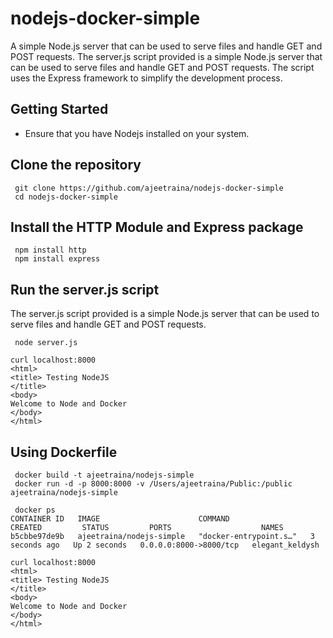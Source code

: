 # nodejs-docker-simple

A simple Node.js server that can be used to serve files and handle GET and POST requests. 
The server.js script provided is a simple Node.js server that can be used to serve files and handle GET and POST requests.
The script uses the Express framework to simplify the development process.

## Getting Started

- Ensure that you have Nodejs installed on your system.

## Clone the repository

```
 git clone https://github.com/ajeetraina/nodejs-docker-simple
 cd nodejs-docker-simple
```

## Install the HTTP Module and Express package

```
 npm install http
 npm install express
```

## Run the server.js script

The server.js script provided is a simple Node.js server that can be used to serve files and handle GET and POST requests.

```
 node server.js
```

```
curl localhost:8000
<html>
<title> Testing NodeJS
</title>
<body>
Welcome to Node and Docker
</body>
</html>
```


## Using Dockerfile

```
 docker build -t ajeetraina/nodejs-simple
 docker run -d -p 8000:8000 -v /Users/ajeetraina/Public:/public ajeetraina/nodejs-simple
```

```
 docker ps
CONTAINER ID   IMAGE                      COMMAND                  CREATED         STATUS         PORTS                    NAMES
b5cbbe97de9b   ajeetraina/nodejs-simple   "docker-entrypoint.s…"   3 seconds ago   Up 2 seconds   0.0.0.0:8000->8000/tcp   elegant_keldysh
```

```
curl localhost:8000
<html>
<title> Testing NodeJS
</title>
<body>
Welcome to Node and Docker
</body>
</html>
```
